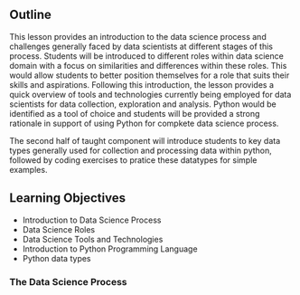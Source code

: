 ## Outline

This lesson provides an introduction to the data science process and challenges generally faced by data scientists at different stages of this process. Students will be introduced to different roles within data science domain with a focus on similarities and differences within these roles. This would allow students to better position themselves for a role that suits their skills and aspirations. Following this introduction, the lesson provides a quick overview of tools and technologies currently being employed for data scientists for data collection, exploration and analysis. Python would be identified as a tool of choice and students will be provided a strong rationale in support of using Python for compkete data science process. 

The second half of taught component will introduce students to key data types generally used for collection and processing data within python, followed by coding exercises to pratice these datatypes for simple examples. 

##  Learning Objectives

* Introduction to Data Science Process 
* Data Science Roles
* Data Science Tools and Technologies
* Introduction to Python Programming Language 
* Python data types

### The Data Science Process










